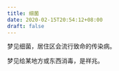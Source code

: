 ```yaml
---
title: 细菌
date: 2020-02-15T20:54:12+08:00
draft: false
---
```


梦见细菌，居住区会流行致命的传染病。


梦见给某地方或东西消毒，是祥兆。
